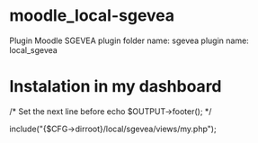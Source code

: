 # moodle_local-sgevea
Plugin Moodle SGEVEA
plugin folder name: sgevea
plugin name: local_sgevea

# Instalation in my dashboard
/* Set the next line before echo $OUTPUT->footer(); */

include("{$CFG->dirroot}/local/sgevea/views/my.php");
